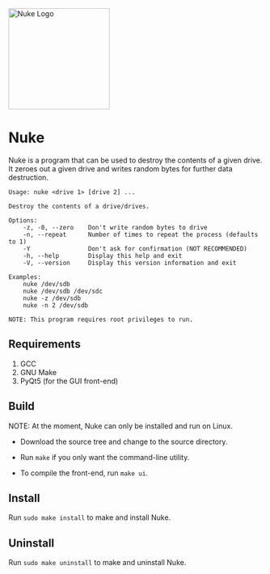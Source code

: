 <img src="img/Nuke.png" alt="Nuke Logo" width=200 height=200/>

# Nuke

Nuke is a program that can be used to destroy the contents of a given
drive. It zeroes out a given drive and writes random bytes for further
data destruction.

```
Usage: nuke <drive 1> [drive 2] ...

Destroy the contents of a drive/drives.

Options:
    -z, -0, --zero    Don't write random bytes to drive
    -n, --repeat      Number of times to repeat the process (defaults to 1)
    -Y                Don't ask for confirmation (NOT RECOMMENDED)
    -h, --help        Display this help and exit
    -V, --version     Display this version information and exit

Examples:
    nuke /dev/sdb
    nuke /dev/sdb /dev/sdc
    nuke -z /dev/sdb
    nuke -n 2 /dev/sdb

NOTE: This program requires root privileges to run.
```

## Requirements

1. GCC
2. GNU Make
3. PyQt5 (for the GUI front-end)

## Build

NOTE: At the moment, Nuke can only be installed and run on Linux.

* Download the source tree and change to the source directory.

* Run `make` if you only want the command-line utility.

* To compile the front-end, run `make ui`.

## Install

Run `sudo make install` to make and install Nuke.

## Uninstall

Run `sudo make uninstall` to make and uninstall Nuke.
